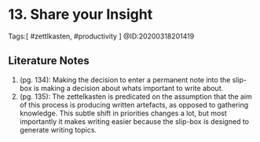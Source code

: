 # 13. Share your Insight

Tags:[ #zettlkasten, #productivity ]
@ID:20200318201419

## Literature Notes
1. (pg. 134): Making the decision to enter a permanent note into the slip-box is making a decision about whats important to write about.
2. (pg. 135): The zettelkasten is predicated on the assumption that the aim of this process is producing written artefacts, as opposed to gathering knowledge. This subtle shift in priorities changes a lot, but most importantly it makes writing easier because the slip-box is designed to generate writing topics.